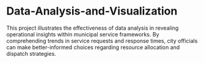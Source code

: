 # Data-Analysis-and-Visualization
This project illustrates the effectiveness of data analysis in revealing operational insights within municipal service frameworks. By comprehending trends in service requests and response times, city officials can make better-informed choices regarding resource allocation and dispatch strategies. 
